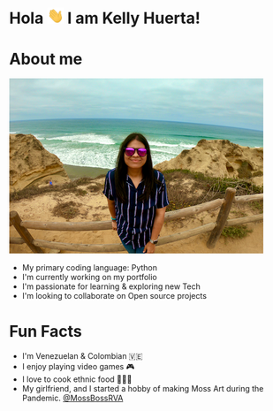# Hola <img src="https://raw.githubusercontent.com/ABSphreak/ABSphreak/master/gifs/Hi.gif" width="30px"> I am Kelly Huerta!

# About me

![alt text](https://github.com/kellyhuerta/kellyhuerta/blob/main/cover.png)

- My primary coding language: Python
- I'm currently working on my portfolio
- I'm passionate for learning & exploring new Tech
- I'm looking to collaborate on Open source projects

# Fun Facts
- I'm Venezuelan & Colombian 🇻🇪
- I enjoy playing video games 🎮
- I love to cook ethnic food 👩🏽‍🍳
- My girlfriend, and I started a hobby of making Moss Art during the Pandemic. [@MossBossRVA](https://instagram.com/MossBossRVA)
